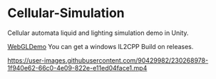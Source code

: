 # Cellular-Simulation
Cellular automata liquid and lighting simulation demo in Unity.

[WebGLDemo](https://akeit0.github.io/Cellular-Simulation/)
You can get a windows IL2CPP Build on releases.

https://user-images.githubusercontent.com/90429982/230268978-1f940e62-66c0-4e09-822e-e11ed04face1.mp4

